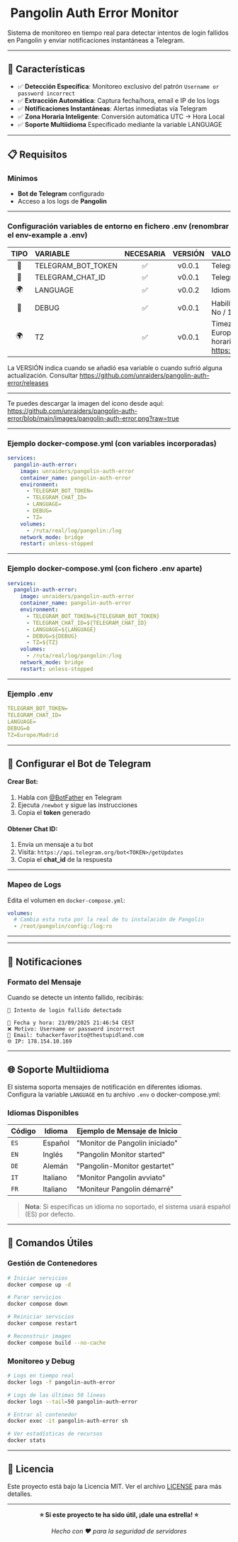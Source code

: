 # ️ Pangolin Auth Error Monitor

Sistema de monitoreo en tiempo real para detectar intentos de login fallidos en Pangolin y enviar notificaciones instantáneas a Telegram.

---

## 🎯 Características

- ✅ **Detección Específica**: Monitoreo exclusivo del patrón `Username or password incorrect`
- ✅ **Extracción Automática**: Captura fecha/hora, email e IP de los logs
- ✅ **Notificaciones Instantáneas**: Alertas inmediatas vía Telegram
- ✅ **Zona Horaria Inteligente**: Conversión automática UTC → Hora Local
- ✅ **Soporte Multiidioma** Especificado mediante la variable LANGUAGE

---

## 📋 Requisitos

### Mínimos

- **Bot de Telegram** configurado
- Acceso a los logs de **Pangolin**

---

### Configuración variables de entorno en fichero .env (renombrar el env-example a .env)

| TIPO | VARIABLE           | NECESARIA | VERSIÓN | VALOR                                                                                             |
| :--: | :----------------- | :-------: | :-----: | :------------------------------------------------------------------------------------------------ |
|  🤖  | TELEGRAM_BOT_TOKEN |    ✅     | v0.0.1  | Telegram Bot Token.                                                                               |
|  🤖  | TELEGRAM_CHAT_ID   |    ✅     | v0.0.1  | Telegram Chat ID.                                                                                 |
|  🌍  | LANGUAGE           |    ✅     | v0.0.2  | Idioma para mensajes de Telegram                                                                  |
|  🐛  | DEBUG              |    ✅     | v0.0.1  | Habilita el modo Debug en el log. (0 = No / 1 = Si)                                               |
|  🌍  | TZ                 |    ✅     | v0.0.1  | Timezone (Por ejemplo: Europe/Madrid) Localizar zona horaria https://www.zeitverschiebung.net/es/ |

La VERSIÓN indica cuando se añadió esa variable o cuando sufrió alguna actualización. Consultar https://github.com/unraiders/pangolin-auth-error/releases

---

Te puedes descargar la imagen del icono desde aquí: https://github.com/unraiders/pangolin-auth-error/blob/main/images/pangolin-auth-error.png?raw=true

---

### Ejemplo docker-compose.yml (con variables incorporadas)

```yaml
services:
  pangolin-auth-error:
    image: unraiders/pangolin-auth-error
    container_name: pangolin-auth-error
    environment:
      - TELEGRAM_BOT_TOKEN=
      - TELEGRAM_CHAT_ID=
      - LANGUAGE=
      - DEBUG=
      - TZ=
    volumes:
      - /ruta/real/log/pangolin:/log
    network_mode: bridge
    restart: unless-stopped
```

---

### Ejemplo docker-compose.yml (con fichero .env aparte)

```yaml
services:
  pangolin-auth-error:
    image: unraiders/pangolin-auth-error
    container_name: pangolin-auth-error
    environment:
      - TELEGRAM_BOT_TOKEN=${TELEGRAM_BOT_TOKEN}
      - TELEGRAM_CHAT_ID=${TELEGRAM_CHAT_ID}
      - LANGUAGE=${LANGUAGE}
      - DEBUG=${DEBUG}
      - TZ=${TZ}
    volumes:
      - /ruta/real/log/pangolin:/log
    network_mode: bridge
    restart: unless-stopped
```

---

### Ejemplo .env

```yaml
TELEGRAM_BOT_TOKEN=
TELEGRAM_CHAT_ID=
LANGUAGE=
DEBUG=0
TZ=Europe/Madrid
```

---

## 🤖 Configurar el Bot de Telegram

#### Crear Bot:

1. Habla con [@BotFather](https://t.me/botfather) en Telegram
2. Ejecuta `/newbot` y sigue las instrucciones
3. Copia el **token** generado

#### Obtener Chat ID:

1. Envía un mensaje a tu bot
2. Visita: `https://api.telegram.org/bot<TOKEN>/getUpdates`
3. Copia el **chat_id** de la respuesta

---

### Mapeo de Logs

Edita el volumen en `docker-compose.yml`:

```yaml
volumes:
  # Cambia esta ruta por la real de tu instalación de Pangolin
  - /root/pangolin/config:/log:ro
```

---

---

## 📱 Notificaciones

### Formato del Mensaje

Cuando se detecte un intento fallido, recibirás:

```
🚨 Intento de login fallido detectado

📅 Fecha y hora: 23/09/2025 21:46:54 CEST
❌ Motivo: Username or password incorrect
📧 Email: tuhackerfavorito@thestupidland.com
🌐 IP: 178.154.10.169
```

---

## 🌐 Soporte Multiidioma

El sistema soporta mensajes de notificación en diferentes idiomas. Configura la variable `LANGUAGE` en tu archivo `.env` o docker-compose.yml:

### Idiomas Disponibles

| Código | Idioma   | Ejemplo de Mensaje de Inicio   |
| ------ | -------- | ------------------------------ |
| `ES`   | Español  | "Monitor de Pangolin iniciado" |
| `EN`   | Inglés   | "Pangolin Monitor started"     |
| `DE`   | Alemán   | "Pangolin-Monitor gestartet"   |
| `IT`   | Italiano | "Monitor Pangolin avviato"     |
| `FR`   | Italiano | "Moniteur Pangolin démarré"    |

> **Nota**: Si especificas un idioma no soportado, el sistema usará español (ES) por defecto.

---

## 🔧 Comandos Útiles

### Gestión de Contenedores

```bash
# Iniciar servicios
docker compose up -d

# Parar servicios
docker compose down

# Reiniciar servicios
docker compose restart

# Reconstruir imagen
docker compose build --no-cache
```

### Monitoreo y Debug

```bash
# Logs en tiempo real
docker logs -f pangolin-auth-error

# Logs de las últimas 50 líneas
docker logs --tail=50 pangolin-auth-error

# Entrar al contenedor
docker exec -it pangolin-auth-error sh

# Ver estadísticas de recursos
docker stats
```

---

## 📝 Licencia

Este proyecto está bajo la Licencia MIT. Ver el archivo [LICENSE](LICENSE) para más detalles.

---

<div align="center">

**⭐ Si este proyecto te ha sido útil, ¡dale una estrella! ⭐**

_Hecho con ❤️ para la seguridad de servidores_

</div>
